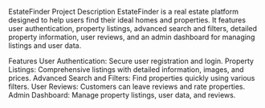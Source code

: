 EstateFinder
Project Description
EstateFinder is a real estate platform designed to help users find their ideal homes and properties. It features user authentication, property listings, advanced search and filters, detailed property information, user reviews, and an admin dashboard for managing listings and user data.

Features
User Authentication: Secure user registration and login.
Property Listings: Comprehensive listings with detailed information, images, and prices.
Advanced Search and Filters: Find properties quickly using various filters.
User Reviews: Customers can leave reviews and rate properties.
Admin Dashboard: Manage property listings, user data, and reviews.
